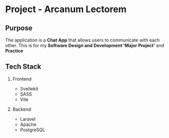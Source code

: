 # Project - Arcanum Lectorem

## Purpose

The application is a __Chat App__ that allows users to communicate with each other.
This is for my __Software Design and Development 'Major Project'__ and __Practice__

## Tech Stack

1. Frontend 
    - Sveltekit
    - SASS
    - Vite

2. Backend
    - Laravel 
    - Apache
    - PostgreSQL 

